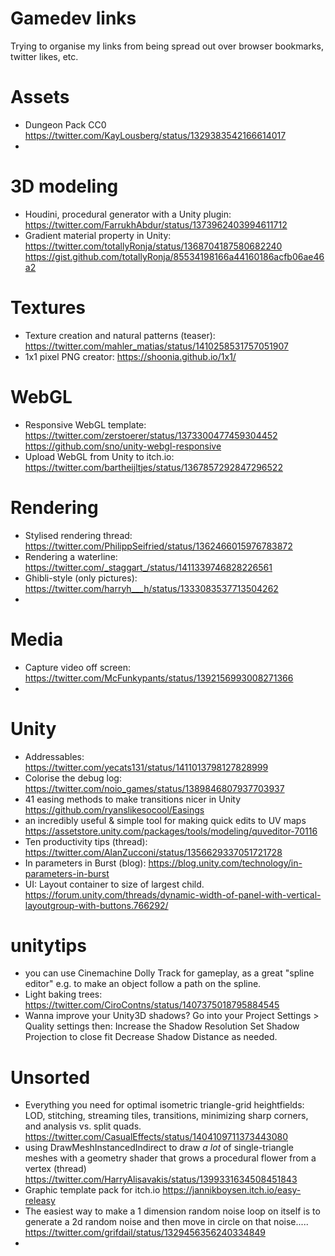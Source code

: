 # Gamedev links

Trying to organise my links from being spread out over browser bookmarks, twitter likes, etc.

# Assets

* Dungeon Pack CC0 https://twitter.com/KayLousberg/status/1329383542166614017
* 

# 3D modeling

* Houdini, procedural generator with a Unity plugin: https://twitter.com/FarrukhAbdur/status/1373962403994611712
* Gradient material property in Unity: https://twitter.com/totallyRonja/status/1368704187580682240 https://gist.github.com/totallyRonja/85534198166a44160186acfb06ae46a2

# Textures

* Texture creation and natural patterns (teaser): https://twitter.com/mahler_matias/status/1410258531757051907
* 1x1 pixel PNG creator: https://shoonia.github.io/1x1/

# WebGL

* Responsive WebGL template: https://twitter.com/zerstoerer/status/1373300477459304452 https://github.com/sno/unity-webgl-responsive
* Upload WebGL from Unity to itch.io: https://twitter.com/bartheijltjes/status/1367857292847296522


# Rendering

* Stylised rendering thread: https://twitter.com/PhilippSeifried/status/1362466015976783872
* Rendering a waterline: https://twitter.com/_staggart_/status/1411339746828226561
* Ghibli-style (only pictures): https://twitter.com/harryh___h/status/1333083537713504262
* 

# Media

* Capture video off screen: https://twitter.com/McFunkypants/status/1392156993008271366
* 

# Unity

* Addressables: https://twitter.com/yecats131/status/1411013798127828999
* Colorise the debug log: https://twitter.com/noio_games/status/1389846807937703937
* 41 easing methods to make transitions nicer in Unity https://github.com/ryanslikesocool/Easings
* an incredibly useful & simple tool for making quick edits to UV maps https://assetstore.unity.com/packages/tools/modeling/quveditor-70116
* Ten productivity tips (thread): https://twitter.com/AlanZucconi/status/1356629337051721728
* In parameters in Burst (blog): https://blog.unity.com/technology/in-parameters-in-burst
* UI: Layout container to size of largest child. https://forum.unity.com/threads/dynamic-width-of-panel-with-vertical-layoutgroup-with-buttons.766292/

# unitytips

* you can use Cinemachine Dolly Track for gameplay, as a great "spline editor" e.g. to make an object follow a path on the spline.
* Light baking trees: https://twitter.com/CiroContns/status/1407375018795884545
* Wanna improve your Unity3D shadows? Go into your Project Settings > Quality settings then:
  Increase the Shadow Resolution
  Set Shadow Projection to close fit
  Decrease Shadow Distance as needed.


# Unsorted

* Everything you need for optimal isometric triangle-grid heightfields: LOD, stitching, streaming tiles, transitions, minimizing sharp corners, and analysis vs. split quads. https://twitter.com/CasualEffects/status/1404109711373443080
* using DrawMeshInstancedIndirect to draw *a lot* of single-triangle meshes with a geometry shader that grows a  procedural flower from a vertex (thread) https://twitter.com/HarryAlisavakis/status/1399331634508451843
* Graphic template pack for itch.io https://jannikboysen.itch.io/easy-releasy
* The easiest way to make a 1 dimension random noise loop on itself is to generate a 2d random noise and then move in circle on that noise..... https://twitter.com/grifdail/status/1329456356240334849
* 
